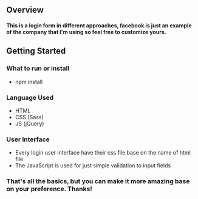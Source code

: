 ## Overview
#### This is a login form in different approaches, facebook is just an example of the company that I'm using so feel free to customize yours.


## Getting Started

### What to run or install
- npm install

### Language Used
- HTML
- CSS (Sass)
- JS (jQuery)

### User Interface
- Every login user interface have their css file base on the name of html file
- The JavaScript is used for just simple validation to input fields

### That's all the basics, but you can make it more amazing base on your preference. Thanks!
